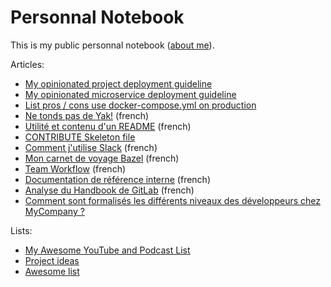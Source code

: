 # Personnal Notebook

This is my public personnal notebook ([about me](http://stephane-klein.info/)).

Articles:

* [My opinionated project deployment guideline](001-opinionated-project-deployment-guideline.md)
* [My opinionated microservice deployment guideline](002-opinionated-microservice-deployment-guideline.md)
* [List pros / cons use docker-compose.yml on production](https://github.com/harobed/pros-cons-use-docker-compose-yml-on-production)
* [Ne tonds pas de Yak!](003-ne-tonds-pas-de-yaks.md) (french)
* [Utilité et contenu d'un README](005-utilite-et-contenu-d-un-README.md) (french)
* [CONTRIBUTE Skeleton file](https://github.com/harobed/CONTRIBUTE-skeleton/blob/master/CONTRIBUTE.md)
* [Comment j'utilise Slack](007-comment-j-utilise-slack.md) (french)
* [Mon carnet de voyage Bazel](008-carnet-voyage-bazel.md) (french)
* [Team Workflow](009-team-workflow.md) (french)
* [Documentation de référence interne](010-documentation-de-reference-interne.md) (french)
* [Analyse du Handbook de GitLab](011-analyse-du-handbook-de-gitlab.md) (french)
* [Comment sont formalisés les différents niveaux des développeurs chez MyCompany ?](012-comment-sont-formalisés-les-différents-niveaux-des-développeurs-chez-mycompany.md)

Lists:

* [My Awesome YouTube and Podcast List](004-my-awesome-youtube-and-podcast-list.md)
* [Project ideas](006-project-ideas.md)
* [Awesome list](awesome-list.md)

